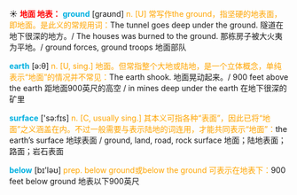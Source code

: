 ☀ <font color="red">**地面 地表：**</font>
<font color="sky blue">**ground**</font> [ɡraʊnd] 
<font color="orange">n. [U] 常写作the ground，指坚硬的地表面，即地面。是此义的常规用词：</font>The tunnel goes deep under the ground. 隧道在地下很深的地方。/ The houses was burned to the ground. 那栋房子被大火夷为平地。/ ground forces, ground troops 地面部队

<font color="sky blue">**earth**</font> [ə:θ] 
<font color="orange">n. [U, sing.] 地面。但常指整个大地或陆地，是一个立体概念，单纯表示“地面”的情况并不常见：</font>The earth shook. 地面晃动起来。/ 900 feet above the earth 距地面900英尺的高空 / in mines deep under the earth 在地下很深的矿里

<font color="sky blue">**surface**</font> ['sə:fɪs] 
<font color="orange">n. [C, usually sing.] 其本义可指各种“表面”，因此已将“地面”之义涵盖在内。不过一般需要与表示陆地的词连用，才能共同表示“地面”：</font>the earth’s surface 地球表面 / ground, land, road, rock surface 地面；陆地表面；路面；岩石表面

<font color="sky blue">**below**</font> [bɪ'ləʊ] 
<font color="orange">prep. below ground或below the ground 可表示在地表下：</font>900 feet below ground 地表以下900英尺

